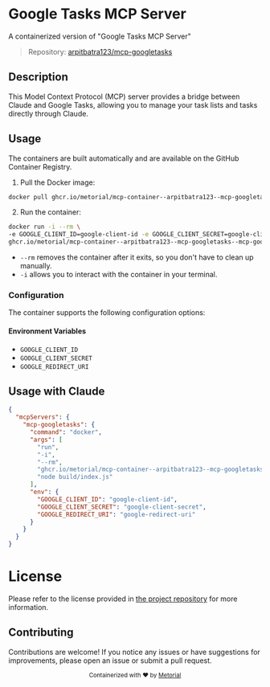 
# Google Tasks MCP Server

A containerized version of "Google Tasks MCP Server"

> Repository: [arpitbatra123/mcp-googletasks](https://github.com/arpitbatra123/mcp-googletasks)

## Description

This Model Context Protocol (MCP) server provides a bridge between Claude and Google Tasks, allowing you to manage your task lists and tasks directly through Claude.


## Usage

The containers are built automatically and are available on the GitHub Container Registry.

1. Pull the Docker image:

```bash
docker pull ghcr.io/metorial/mcp-container--arpitbatra123--mcp-googletasks--mcp-googletasks
```

2. Run the container:

```bash
docker run -i --rm \ 
-e GOOGLE_CLIENT_ID=google-client-id -e GOOGLE_CLIENT_SECRET=google-client-secret -e GOOGLE_REDIRECT_URI=google-redirect-uri \
ghcr.io/metorial/mcp-container--arpitbatra123--mcp-googletasks--mcp-googletasks  "node build/index.js"
```

- `--rm` removes the container after it exits, so you don't have to clean up manually.
- `-i` allows you to interact with the container in your terminal.



### Configuration

The container supports the following configuration options:




#### Environment Variables

- `GOOGLE_CLIENT_ID`
- `GOOGLE_CLIENT_SECRET`
- `GOOGLE_REDIRECT_URI`




## Usage with Claude

```json
{
  "mcpServers": {
    "mcp-googletasks": {
      "command": "docker",
      "args": [
        "run",
        "-i",
        "--rm",
        "ghcr.io/metorial/mcp-container--arpitbatra123--mcp-googletasks--mcp-googletasks",
        "node build/index.js"
      ],
      "env": {
        "GOOGLE_CLIENT_ID": "google-client-id",
        "GOOGLE_CLIENT_SECRET": "google-client-secret",
        "GOOGLE_REDIRECT_URI": "google-redirect-uri"
      }
    }
  }
}
```

# License

Please refer to the license provided in [the project repository](https://github.com/arpitbatra123/mcp-googletasks) for more information.

## Contributing

Contributions are welcome! If you notice any issues or have suggestions for improvements, please open an issue or submit a pull request.

<div align="center">
  <sub>Containerized with ❤️ by <a href="https://metorial.com">Metorial</a></sub>
</div>
  